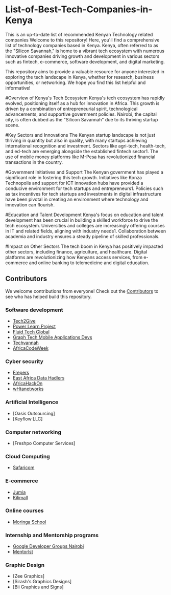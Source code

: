 # List-of-Best-Tech-Companies-in-Kenya
This is an  up-to-date list of recommended Kenyan Technology related companies
Welcome to this repository! Here, you'll find a comprehensive list of technology companies based in Kenya. Kenya, often referred to as the "Silicon Savannah," is home to a vibrant tech ecosystem with numerous innovative companies driving growth and development in various sectors such as fintech, e-commerce, software development, and digital marketing.

This repository aims to provide a valuable resource for anyone interested in exploring the tech landscape in Kenya, whether for research, business opportunities, or networking. We hope you find this list helpful and informative!

#Overview of Kenya's Tech Ecosystem
Kenya's tech ecosystem has rapidly evolved, positioning itself as a hub for innovation in Africa. This growth is driven by a combination of entrepreneurial spirit, technological advancements, and supportive government policies. Nairobi, the capital city, is often dubbed as the "Silicon Savannah" due to its thriving startup scene.

#Key Sectors and Innovations
The Kenyan startup landscape is not just thriving in quantity but also in quality, with many startups achieving international recognition and investment. Sectors like agri-tech, health-tech, and ed-tech are emerging alongside the established fintech sector1. The use of mobile money platforms like M-Pesa has revolutionized financial transactions in the country.

#Government Initiatives and Support
The Kenyan government has played a significant role in fostering this tech growth. Initiatives like Konza Technopolis and support for ICT innovation hubs have provided a conducive environment for tech startups and entrepreneurs1. Policies such as tax incentives for tech startups and investments in digital infrastructure have been pivotal in creating an environment where technology and innovation can flourish.

#Education and Talent Development
Kenya's focus on education and talent development has been crucial in building a skilled workforce to drive the tech ecosystem. Universities and colleges are increasingly offering courses in IT and related fields, aligning with industry needs1. Collaboration between academia and industry ensures a steady pipeline of skilled professionals.

#Impact on Other Sectors
The tech boom in Kenya has positively impacted other sectors, including finance, agriculture, and healthcare. Digital platforms are revolutionizing how Kenyans access services, from e-commerce and online banking to telemedicine and digital education.


## Contributors

We welcome contributions from everyone! Check out the [Contributors](https://github.com/wekesaryan/List-of-Best-Tech-Companies-in-Kenya/graphs/contributors) to see who has helped build this repository.



### Software development

- [Tech2Give](https://teach2give.com/#)
- [Power Learn Project](https://powerlearnprojectafrica.org/)
- [Fluid Tech Global](https://fluidtechglobal.com/)
- [Graph Tech Mobile Applications Devs](https://graph.co.ke/)
- [Techvannah](https://techvannah.com/)
- [AfricaCodeWeek](https://africacodeweek.org/)



### Cyber security

 - [Frepers](https://frepers.co.ke/)
 - [East Africa Data Hadlers](https://eadatahandlers.co.ke/)
 - [AfricaHackOn](https://africahackon.com/)
 - [wHtanetworks](https://whtanetworks.com/)




### Artificial Intelligence

 - [Oasis Outsourcing]
 - [Keyflow LLC]



### Computer networking
 - [Freshpo Computer Services]


### Cloud Computing

- [Safaricom](https://safaricom.com)



### E-commerce

- [Jumia](https://www.jumia.co.ke)
- [Kilimall](https://www.kilimall.co.ke/)

### Online courses

 - [Moringa School](https://moringaschool.com/)

### Internship and Mentorship programs

 - [Google Developer Groups Nairobi](https://gdg.community.dev/gdg-nairobi/)
 - [Mentorlst](https://mentorlst.com/dashboard)

### Graphic Design

 - [Zee Graphics]
 - [Sirash's Graphics Designs]
 - [Bii Graphics and Signs]














